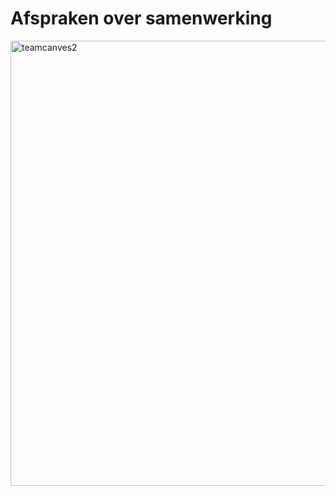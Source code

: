 # Afspraken over samenwerking

<img width="1007" height="712" alt="teamcanves2" src="https://github.com/user-attachments/assets/954da872-3177-4eaf-81c7-5fa508afdbd1" />
